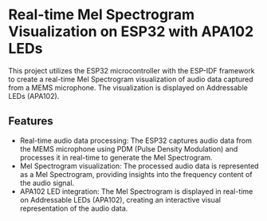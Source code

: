 # Real-time Mel Spectrogram Visualization on ESP32 with APA102 LEDs

This project utilizes the ESP32 microcontroller with the ESP-IDF framework to create a real-time Mel Spectrogram visualization of audio data captured from a MEMS microphone. The visualization is displayed on Addressable LEDs (APA102).

## Features
- Real-time audio data processing: The ESP32 captures audio data from the MEMS microphone using PDM (Pulse Density Modulation) and processes it in real-time to generate the Mel Spectrogram.
- Mel Spectrogram visualization: The processed audio data is represented as a Mel Spectrogram, providing insights into the frequency content of the audio signal.
- APA102 LED integration: The Mel Spectrogram is displayed in real-time on Addressable LEDs (APA102), creating an interactive visual representation of the audio data.
